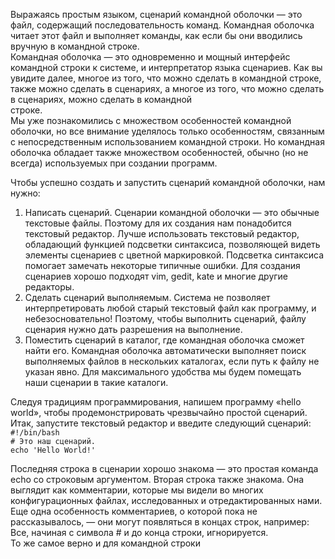 Выражаясь простым языком, сценарий командной оболочки — это файл, содержащий последовательность команд. Командная оболочка читает этот файл и выполняет команды, как если бы они вводились вручную в командной строке.  
Командная оболочка — это одновременно и мощный интерфейс командной строки к системе, и интерпретатор языка сценариев. Как вы увидите далее, многое из того, что можно сделать в командной строке, также можно сделать в сценариях, а многое из того, что можно сделать в сценариях, можно сделать в командной  
строке.  
Мы уже познакомились с множеством особенностей командной оболочки, но все внимание уделялось только особенностям, связанным с непосредственным использованием командной строки. Но командная оболочка обладает также множеством особенностей, обычно (но не всегда) используемых при создании программ.


Чтобы успешно создать и запустить сценарий командной оболочки, нам нужно:


1. Написать сценарий. Сценарии командной оболочки — это обычные текстовые файлы. Поэтому для их создания нам понадобится текстовый редактор. Лучше использовать текстовый редактор, обладающий функцией подсветки синтаксиса, позволяющей видеть элементы сценариев с цветной маркировкой. Подсветка синтаксиса помогает замечать некоторые типичные ошибки. Для со­здания сценариев хорошо подходят vim, gedit, kate и многие другие редакторы.
2. Сделать сценарий выполняемым. Система не позволяет интерпретировать любой старый текстовый файл как программу, и небезосновательно! Поэтому, чтобы выполнить сценарий, файлу сценария нужно дать разрешения на выполнение.
3. Поместить сценарий в каталог, где командная оболочка сможет найти его. Командная оболочка автоматически выполняет поиск выполняемых файлов в нескольких каталогах, если путь к файлу не указан явно. Для максимального удобства мы будем помещать наши сценарии в такие каталоги.


Следуя традициям программирования, напишем программу «hello world», чтобы продемонстрировать чрезвычайно простой сценарий. Итак, запустите текстовый редактор и введите следующий сценарий:  
`#!/bin/bash`  
`# Это наш сценарий.`  
`echo 'Hello World!'`


Последняя строка в сценарии хорошо знакома — это простая команда echo со строковым аргументом. Вторая строка также знакома. Она выглядит как комментарии, которые мы видели во многих конфигурационных файлах, исследованных и отредактированных нами. Еще одна особенность комментариев, о которой пока не рассказывалось, — они могут появляться в концах строк, например:  
Все, начиная с символа # и до конца строки, игнорируется.  
То же самое верно и для командной строки

